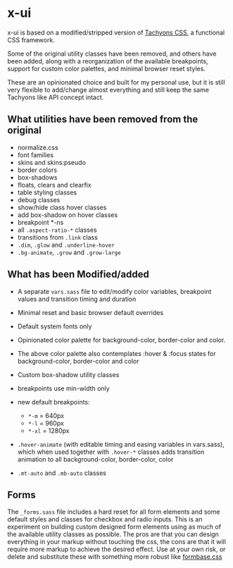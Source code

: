 # x-ui

x-ui is based on a modified/stripped version of [Tachyons CSS](http://tachyons.io/), a functional CSS framework.

Some of the original utility classes have been removed, and others have been added, along with a reorganization of the available breakpoints, support for custom color palettes, and minimal browser reset styles. 

These are an opinionated choice and built for my personal use, but it is still very flexible to add/change almost everything and still keep the same Tachyons like API concept intact.

## What utilities have been removed from the original

- normalize.css
- font families
- skins and skins:pseudo
- border colors
- box-shadows
- floats, clears and clearfix
- table styling classes
- debug classes
- show/hide class hover classes
- add box-shadow on hover classes
- breakpoint *-ns
- all `.aspect-ratio-*` classes
- transitions from `.link` class
- `.dim`, `.glow` and `.underline-hover`
- `.bg-animate`, `.grow` and `.grow-large`

## What has been Modified/added

- A separate `vars.sass` file to edit/modify color variables, breakpoint values and transition timing and duration
- Minimal reset and basic browser default overrides
- Default system fonts only
- Opinionated color palette for background-color, border-color and color.
- The above color palette also contemplates :hover & :focus states for background-color, border-color and color
- Custom box-shadow utility classes
- breakpoints use min-width only
- new default breakpoints:

    - `*-m` = 640px
    - `*-l` = 960px
    - `*-xl` = 1280px

- `.hover-animate` (with editable timing and easing variables in vars.sass), which when used together with `.hover-*` classes adds transition animation to all background-color, border-color, color
- `.mt-auto` and `.mb-auto` classes

## Forms

The `_forms.sass` file includes a hard reset for all form elements and some default styles and classes for checkbox and radio inputs. This is an experiment on building custom designed form elements using as much of the available utility classes as possible. The pros are that you can design everything in your markup without touching the css, the cons are that it will require more markup to achieve the desired effect. Use at your own risk, or delete and substitute these with something more robust like [formbase.css](https://github.com/electerious/formbase)